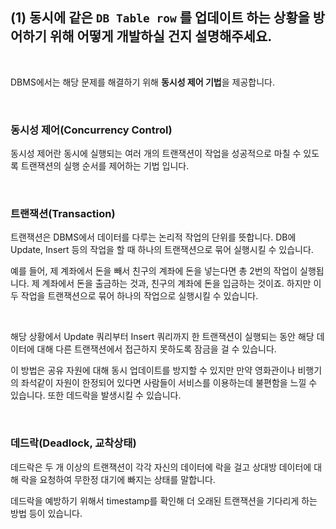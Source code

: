 ## (1) 동시에 같은 `DB Table row` 를 업데이트 하는 상황을 방어하기 위해 어떻게 개발하실 건지 설명해주세요.

<br>

DBMS에서는 해당 문제를 해결하기 위해 **동시성 제어 기법**을 제공합니다. 

<br>

### 동시성 제어(Concurrency Control)

동시성 제어란 동시에 실행되는 여러 개의 트랜잭션이 작업을 성공적으로 마칠 수 있도록 트랜잭션의 실행 순서를 제어하는 기법 입니다.

<br>

### 트랜잭션(Transaction)

트랜잭션은 DBMS에서 데이터를 다루는 논리적 작업의 단위를 뜻합니다. DB에 Update, Insert 등의 작업을 할 때 하나의 트랜잭션으로 묶어 실행시킬 수 있습니다.

예를 들어, 제 계좌에서 돈을 빼서 친구의 계좌에 돈을 넣는다면 총 2번의 작업이 실행됩니다. 제 계좌에서 돈을 출금하는 것과, 친구의 계좌에 돈을 입금하는 것이죠. 하지만 이 두 작업을 트랜잭션으로 묶어 하나의 작업으로 실행시킬 수 있습니다.


<br>

해당 상황에서 Update 쿼리부터 Insert 쿼리까지 한 트랜잭션이 실행되는 동안 해당 데이터에 대해 다른 트랜잭션에서 접근하지 못하도록 잠금을 걸 수 있습니다. 

이 방법은 공유 자원에 대해 동시 업데이트를 방지할 수 있지만 만약 영화관이나 비행기의 좌석같이 자원이 한정되어 있다면 사람들이 서비스를 이용하는데 불편함을 느낄 수 있습니다. 또한 데드락을 발생시킬 수 있습니다.

<br>

### 데드락(Deadlock, 교착상태)

데드락은 두 개 이상의 트랜잭션이 각각 자신의 데이터에 락을 걸고 상대방 데이터에 대해 락을 요청하여 무한정 대기에 빠지는 상태를 말합니다.

데드락을 예방하기 위해서 timestamp를 확인해 더 오래된 트랜잭션을 기다리게 하는 방법 등이 있습니다. 



